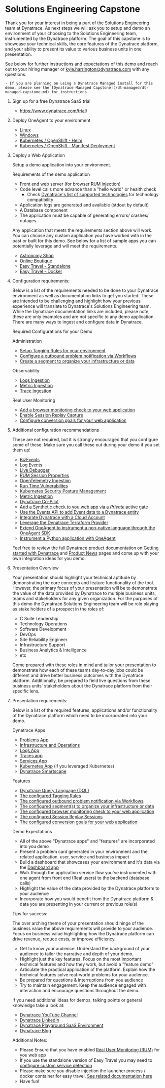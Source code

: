 # Solutions Engineering Capstone

Thank you for your interest in being a part of the Solutions Engineering team at Dynatrace. As next steps we will ask you to setup and demo an environment of your choosing to the Solutions Engineering team, instrumented by the Dynatrace platform. The goal of this capstone is to showcase your technical skills, the core features of the Dynatrace platform, and your ability to present its value to various business units in one presentation.

See below for further instructions and expectations of this demo and reach out to your hiring manager or kyle.harrington@dynatrace.com with any questions.
    
    - If you are planning on using a Dynatrace Managed install for this demo, please see the [Dynatrace Managed Capstone](/dt-managed/dt-managed-capstone.md) for instructions

1. Sign up for a free Dynatrace SaaS trial 
    - https://www.dynatrace.com/trial/

1. Deploy OneAgent to your environment
    - [Linux](https://docs.dynatrace.com/docs/setup-and-configuration/dynatrace-oneagent/installation-and-operation/linux/installation/install-oneagent-on-linux)
    - [Windows](https://docs.dynatrace.com/docs/setup-and-configuration/dynatrace-oneagent/installation-and-operation/windows/installation/install-oneagent-on-windows)
    - [Kubernetes / OpenShift - Helm](https://docs.dynatrace.com/docs/ingest-from/setup-on-k8s/deployment/full-stack-observability)
    - [Kubernetes / OpenShift - Manifest Deployment](https://docs.dynatrace.com/docs/shortlink/installation-k8s-cloud-native-fs#manifest)

1. Deploy a Web Application
    
    Setup a demo application into your environment.

    Requirements of the demo application 
    - Front end web server (for browser RUM injection) 
    - Code level calls more advance than a "hello world" or health check 
      -  Check [Dynatrace's list of supported technologies](https://docs.dynatrace.com/docs/setup-and-configuration/technology-support) for technology compatibility
    - Application logs are generated and available (stdout by default)
    - A Database component 
    - The application must be capable of generating errors/ crashes/ outages

    Any application that meets the requirements section above will work. You can choose any custom application you have worked with in the past or built for this demo. See below for a list of sample apps you can potentially leverage and will meet the requirements. 

    - [Astronomy Shop](https://opentelemetry.io/docs/demo/kubernetes-deployment/)
    - [Online Boutique](https://github.com/GoogleCloudPlatform/microservices-demo)
    - [Easy Travel - Standalone](https://community.dynatrace.com/t5/Getting-started/easyTravel-Documentation-and-Download/td-p/181271)
    - [Easy Travel - Docker](https://github.com/Dynatrace/easyTravel-Docker)

    
1. Configuration requirements:

    Below is a list of the requirements needed to be done to your Dynatrace environment as well as documentation links to get you started. These are intended to be challenging and highlight how your previous experience will translate to Dynatrace's Solutions Engineering team. While the Dynatrace documentation links are included, please note, these are only examples and are not specific to any demo application. There are many ways to ingest and configure data in Dynatrace.

    Required Configurations for your Demo

    Administration     
    
    - [Setup Tagging Rules for your environment](https://docs.dynatrace.com/docs/manage/tags-and-metadata/setup/how-to-define-tags)
    - [Configure a outbound problem notification via Workflows](https://docs.dynatrace.com/docs/analyze-explore-automate/workflows/simple-workflow)
    - [Create a segment to organize your infrastructure or data](https://docs.dynatrace.com/docs/manage/access-control/management-zones/set-up-management-zones)
    

    Observability
    - [Logs Ingestion](https://docs.dynatrace.com/docs/analyze-explore-automate/logs/lma-log-ingestion)
    - [Metric Ingestion](https://docs.dynatrace.com/docs/analyze-explore-automate/metrics)
    - [Trace Ingestion](https://docs.dynatrace.com/docs/analyze-explore-automate/distributed-tracing/ingest-traces)

    Real User Monitoring
     - [Add a browser monitoring check to your web application](https://docs.dynatrace.com/docs/observe/digital-experience/synthetic-monitoring/browser-monitors/create-a-single-url-browser-monitor)
    - [Enable Session Replay Capture](https://docs.dynatrace.com/docs/platform-modules/digital-experience/session-replay/enable-session-replay-web)
    - [Configure conversion goals for your web application](https://docs.dynatrace.com/docs/platform-modules/digital-experience/web-applications/analyze-and-use/define-conversion-goals)
   
 
1. Additional configuration recommendations
    
    These are not required, but it is strongly encouraged that you configure some of these. Make sure you call these out during your demo if you set them up!

    - [BizEvents](https://docs.dynatrace.com/docs/platform-modules/business-analytics/ba-events-capturing)
    - [Log Events](https://docs.dynatrace.com/docs/analyze-explore-automate/logs/lma-analysis/lma-log-events) 
    - [Live Debugger](https://docs.dynatrace.com/docs/observe/applications-and-microservices/developer-observability/offering-capabilities)
    - [RUM Session Properties](https://docs.dynatrace.com/docs/platform-modules/digital-experience/web-applications/additional-configuration/define-user-action-and-session-properties)
    - [OpenTelemetry Ingestion](https://docs.dynatrace.com/docs/ingest-from/opentelemetry)
    - [Run Time Vulnerabilites](https://docs.dynatrace.com/docs/secure/application-security/vulnerability-analytics)
    - [Kubernetes Security Posture Management](https://docs.dynatrace.com/docs/ingest-from/setup-on-k8s/deployment/security-posture-management)
    - [Metric Ingestion](https://docs.dynatrace.com/docs/extend-dynatrace/extend-metrics/ingestion-methods/oneagent-metric-api)
    - [Dynatrace Co-Pilot](https://docs.dynatrace.com/docs/discover-dynatrace/platform/davis-ai/copilot/copilot-getting-started)
    - [Add a Synthetic check to you web app via a *Private* active gate](https://docs.dynatrace.com/docs/platform-modules/digital-experience/synthetic-monitoring/private-synthetic-locations/create-a-private-synthetic-location)
    - [Use the Events API to add Event data to a Dynatrace entity](https://docs.dynatrace.com/docs/dynatrace-api/environment-api/events-v2/post-event)
    - [Integrate Dynatrace with a Cloud Account](https://docs.dynatrace.com/docs/platform-modules/infrastructure-monitoring/cloud-platform-monitoring)
    - [Leverage the Dynatrace Terraform Provider](https://registry.terraform.io/providers/dynatrace-oss/dynatrace/latest)
    - [Extend OneAgent to instrument a non-native language through the OneAgent SDK](https://docs.dynatrace.com/docs/extend-dynatrace/extend-tracing/oneagent-sdk)
    - [Instrument a Python application with OneAgent](https://github.com/dynatrace-oss/OneAgent-SDK-Python-AutoInstrumentation)

    Feel free to review the full Dynatrace product documentation on [Getting started with Dynatrace](https://docs.dynatrace.com/docs/get-started) and [Product News](https://www.dynatrace.com/news/blog/) pages and come up with your own integration ideas for you demo.
 

1. Presentation Overview

    Your presentation should highlight your technical aptitude by demonstrating the core concepts and feature functionality of the tool. However, the primary focus of your presentation will be to demonstrate the value of the data provided by Dynatrace to multiple business units, teams and stakeholders for any given organization. For the purposes of this demo the Dynatrace Solutions Engineering team will be role playing as stake holders of a prospect in the roles of:  
    
    - C Suite Leadership 
    - Technology Operations
    - Software Development
    - DevOps
    - Site Reliability Engineer
    - Infrastructure Support
    - Business Analytics & Intelligence
    - etc

    Come prepared with these roles in mind and tailor your presentation to demonstrate how each of these teams day-to-day jobs could be different and drive better business outcomes with the Dynatrace platform. Additionally, be prepared to field live questions from these business units' stakeholders about the Dynatrace platform from their specific lens. 

1. Presentation requirements: 

    Below is a list of the required features, applications and/or functionality of the Dynatrace platform which need to be incorporated into your demo. 

    Dynatrace Apps 
    - [Problems App](https://www.dynatrace.com/hub/detail/problems/)
    - [Infrastructure and Operations](https://www.dynatrace.com/hub/detail/infrastructure-operations)
    - [Logs App](https://www.dynatrace.com/hub/detail/logs/) 
    - [Traces app](https://www.dynatrace.com/hub/detail/distributed-tracing)
    - [Services App](https://www.dynatrace.com/hub/detail/services-1/)
    - [Kubernetes App](https://www.dynatrace.com/hub/detail/kubernetes-1) (if you leveraged Kubernetes)
    - [Dynatrace Smartscape](https://docs.dynatrace.com/docs/platform/smartscape)

    Features 
    - [Dynatrace Query Language (DQL)](https://docs.dynatrace.com/docs/discover-dynatrace/references/dynatrace-query-language)
    - [The configured Tagging Rules](https://docs.dynatrace.com/docs/manage/tags-and-metadata/setup/how-to-define-tags)
    - [The configured outbound problem notification via Workflows](https://docs.dynatrace.com/docs/analyze-explore-automate/workflows/simple-workflow)
    - [The configured segment(s) to organize your infrastructure or data](https://docs.dynatrace.com/docs/manage/access-control/management-zones/set-up-management-zones)
    - [The configured browser monitoring check to your web application](https://docs.dynatrace.com/docs/observe/digital-experience/synthetic-monitoring/browser-monitors/create-a-single-url-browser-monitor)
    - [The configured Session Replay Sessions](https://docs.dynatrace.com/docs/platform-modules/digital-experience/session-replay/enable-session-replay-web)
    - [The configured conversion goals for your web application](https://docs.dynatrace.com/docs/platform-modules/digital-experience/web-applications/analyze-and-use/define-conversion-goals)
    
    Demo Expectations
    - All of the above "Dynatrace apps" and "features" are incorporated into you demo
    - Present a problem card generated in your environment and the related application, user, service and business impact 
    - Build a dashboard that showcases your environment and it's data via the [Dashboard app](https://www.dynatrace.com/hub/detail/dashboards/)
    - Walk through the application service flow you've instrumented with one agent from front end (Real users) to the backend (database calls)
    - Highlight the value of the data provided by the Dynatrace platform to your audience
    - Incorporate how you would benefit from the Dynatrace platform & data you are presenting in your current or previous role(s) 

    Tips for success:

     The over arching theme of your presentation should hinge of the business value the above requirements will provide to your audience. Focus on business value  highlighting how the Dynatrace platform can drive revenue, reduce costs, or improve efficiency.

    - Get to know your audience. Understand the background of your audience to tailor the narrative and depth of your demo.
    - Highlight just the key features. Focus on the most important technical features and how they work, but avoid a "feature demo" 
    - Articulate the practical application of the platform. Explain how the technical features solve real-world problems for your audience.
    - Be prepared for questions & interruptions from you audience
    - Try to maintain engagement. Keep the audience engaged with interaction and encourage questions throughout the demo.

        
    If you need additional ideas for demos, talking points or general knowledge take a look at:
    - [Dynatrace YouTube Channel](https://www.youtube.com/@dynatrace)
    - [Dynatrace LinkedIn](https://www.linkedin.com/company/dynatrace/posts/?feedView=all)
    - [Dynatrace Playground SaaS Environment](https://wkf10640.apps.dynatrace.com/)
    - [Dynatrace Blog](https://www.dynatrace.com/news/blog/)

   
    Additional Notes:
    - Please Ensure that you have enabled [Real User Monitoring (RUM)](https://docs.dynatrace.com/docs/platform-modules/digital-experience/web-applications/initial-setup/configure-dynatrace-real-user-monitoring-to-capture-xhr-actions) for you web app
    - If you use the standalone version of Easy Travel you may need to [configure custom service detection](https://docs.dynatrace.com/docs/platform-modules/applications-and-microservices/services/service-detection-and-naming/service-types/custom-services)
    - Please make sure you disable injection the launcher process / docker container for easy travel. [See related documentation here](https://community.dynatrace.com/t5/Getting-started/easyTravel-Documentation-and-Download/td-p/181271)
     - Have fun!